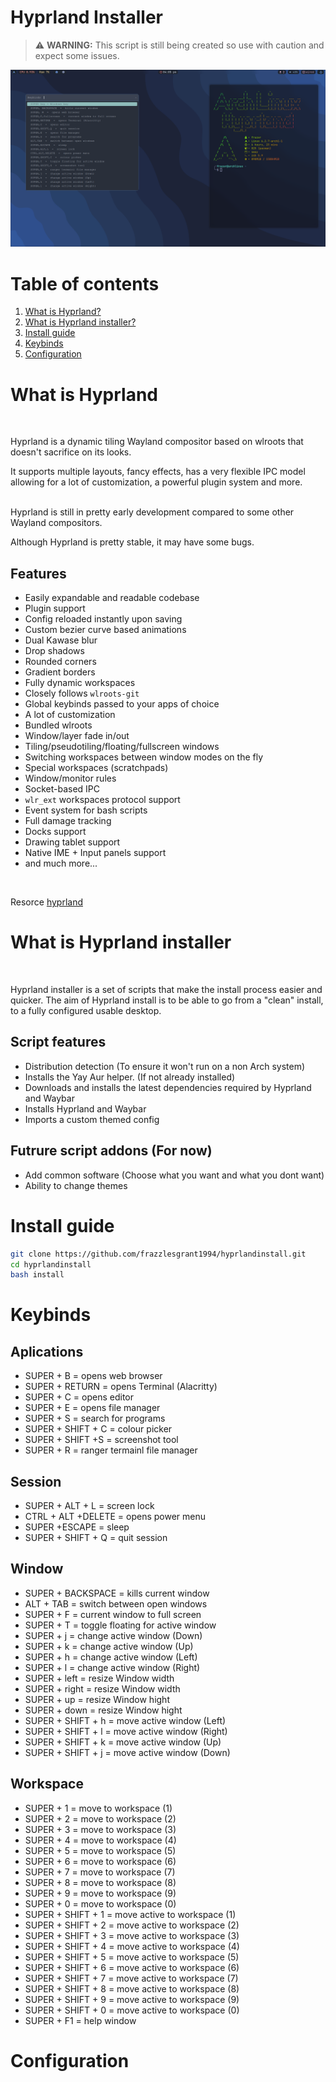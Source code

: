 # Hyprland Installer

 > :warning: **WARNING:** This script is still being created so use with caution and expect some issues. 

![Screenshot](https://github.com/frazzlesgrant1994/hyprlandinstall/blob/main/screenshots/Screenshot1.png)

# Table of contents
1. [What is Hyprland?](#about)
2. [What is Hyprland installer?](#aboutinstall)
3. [Install guide](#instalation)
4. [Keybinds](#keybinds)
5. [Configuration](#config)



# What is Hyprland <a name="about">

<br>

Hyprland is a dynamic tiling Wayland compositor based on wlroots that doesn't sacrifice on its looks.

It supports multiple layouts, fancy effects, has a very flexible IPC model allowing for a lot of customization, a powerful plugin system and more.
<br>
<br>

Hyprland is still in pretty early development compared to some other Wayland compositors.

Although Hyprland is pretty stable, it may have some bugs.

## Features

- Easily expandable and readable codebase
- Plugin support
- Config reloaded instantly upon saving
- Custom bezier curve based animations
- Dual Kawase blur
- Drop shadows
- Rounded corners
- Gradient borders
- Fully dynamic workspaces
- Closely follows `wlroots-git`
- Global keybinds passed to your apps of choice
- A lot of customization
- Bundled wlroots
- Window/layer fade in/out
- Tiling/pseudotiling/floating/fullscreen windows
- Switching workspaces between window modes on the fly
- Special workspaces (scratchpads)
- Window/monitor rules
- Socket-based IPC
- `wlr_ext` workspaces protocol support
- Event system for bash scripts
- Full damage tracking
- Docks support
- Drawing tablet support
- Native IME + Input panels support
- and much more...
<br>

Resorce [hyprland](https://github.com/hyprwm/Hyprland)


# What is Hyprland installer <a name="aboutinstall">
<br>

Hyprland installer is a set of scripts that make the install process easier and quicker. 
The aim of Hyprland install is to be able to go from a "clean" install, to a fully 
configured usable desktop.  

## Script features

- Distribution detection (To ensure it won't run on a non Arch system)
- Installs the Yay Aur helper. (If not already installed)
- Downloads and installs the latest dependencies required by Hyprland and Waybar
- Installs Hyprland and Waybar 
- Imports a custom themed config


## Futrure script addons (For now)

- Add common software (Choose what you want and what you dont want)
- Ability to change themes





# Install guide <a name="instalation">

```bash
git clone https://github.com/frazzlesgrant1994/hyprlandinstall.git
cd hyprlandinstall
bash install
```


# Keybinds <a name="keybinds">

## Aplications

- SUPER + B = opens web browser
- SUPER + RETURN = opens Terminal (Alacritty)
- SUPER + C = opens editor   
- SUPER + E = opens file manager
- SUPER + S = search for programs
- SUPER + SHIFT + C = colour picker
- SUPER + SHIFT +S = screenshot tool
- SUPER + R = ranger termainl file manager

## Session

- SUPER + ALT + L = screen lock
- CTRL + ALT +DELETE = opens power menu
- SUPER +ESCAPE = sleep
- SUPER + SHIFT + Q = quit session

## Window
- SUPER + BACKSPACE = kills current window
- ALT + TAB = switch between open windows
- SUPER + F = current window to full screen
- SUPER + T = toggle floating for active window
- SUPER + j = change active window (Down)
- SUPER + k = change active window (Up)
- SUPER + h = change active window (Left)
- SUPER + l = change active window (Right)
- SUPER + left = resize Window width
- SUPER + right = resize Window width
- SUPER + up = resize Window hight
- SUPER + down = resize Window hight
- SUPER + SHIFT + h = move active window (Left)
- SUPER + SHIFT + l = move active window (Right)
- SUPER + SHIFT + k = move active window (Up)
- SUPER + SHIFT + j = move active window (Down)

## Workspace
- SUPER + 1 = move to workspace (1)
- SUPER + 2 = move to workspace (2)
- SUPER + 3 = move to workspace (3)
- SUPER + 4 = move to workspace (4)
- SUPER + 5 = move to workspace (5)
- SUPER + 6 = move to workspace (6)
- SUPER + 7 = move to workspace (7)
- SUPER + 8 = move to workspace (8)
- SUPER + 9 = move to workspace (9)
- SUPER + 0 = move to workspace (0)
- SUPER + SHIFT + 1 = move active to workspace (1)
- SUPER + SHIFT + 2 = move active to workspace (2)
- SUPER + SHIFT + 3 = move active to workspace (3)
- SUPER + SHIFT + 4 = move active to workspace (4)
- SUPER + SHIFT + 5 = move active to workspace (5)
- SUPER + SHIFT + 6 = move active to workspace (6)
- SUPER + SHIFT + 7 = move active to workspace (7)
- SUPER + SHIFT + 8 = move active to workspace (8)
- SUPER + SHIFT + 9 = move active to workspace (9)
- SUPER + SHIFT + 0 = move active to workspace (0)
- SUPER + F1 = help window


# Configuration <a name="config" >


